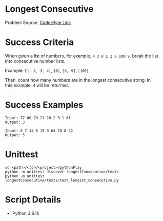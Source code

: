 # Longest Consecutive
Problem Source: [CoderByte Link](https://coderbyte.com/information/Longest%20Consecutive)

# Success Criteria
When given a list of numbers, for example, `4 3 8 1 2 6 100 9`, break the list into consecutive number lists.

Example: `[1, 2, 3, 4]`, `[6]`, `[8, 9]`, `[100]`

Then, count how many numbers are in the longest consecutive string.  In this example, `4` will be returned.

# Success Examples
```
Input: 77 80 79 21 20 2 3 1 81 
Output: 3
```
```
Input: 6 7 14 5 15 9 64 78 8 32
Output: 5
```

# Unittest

```
cd <path>/<to>/<project>/pythonPlay
python -m unittest discover longestConsecutive/tests
python -m unittest longestConsecutive/tests/test_longest_consecutive.py
```

# Script Details

- Python 3.8.10